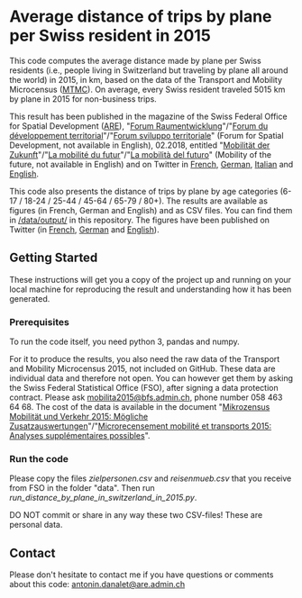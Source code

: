 # Average distance of trips by plane per Swiss resident in 2015
This code computes the average distance made by plane per Swiss residents (i.e., people living in Switzerland but traveling by plane all around the world) in 2015, in km, based on the data of the Transport and Mobility Microcensus (<a href="http://www.are.admin.ch/mtmc">MTMC</a>). On average, every Swiss resident traveled 5015 km by plane in 2015 for non-business trips. 

This result has been published in the magazine of the Swiss Federal Office for Spatial Development (<a href="https://www.are.admin.ch">ARE</a>), "<a href="https://www.are.admin.ch/are/de/home/medien-und-publikationen/forum-raumentwicklung.html">Forum Raumentwicklung</a>"/"<a href="https://www.are.admin.ch/are/fr/home/media-et-publications/forum-du-developpement-territorial.html">Forum du développement territorial</a>"/"<a href="https://www.are.admin.ch/are/it/home/media-e-pubblicazioni/forum-sviluppo-territoriale.html">Forum sviluppo territoriale</a>" (Forum for Spatial Development, not available in English), 02.2018, entitled "<a href="https://www.are.admin.ch/are/de/home/medien-und-publikationen/forum-raumentwicklung/forum-raumentwicklung--mobilitaet-der-zukunft.html">Mobilität der Zukunft</a>"/"<a href="https://www.are.admin.ch/are/fr/home/media-et-publications/forum-du-developpement-territorial/forum-raumentwicklung--mobilitaet-der-zukunft.html">La mobilité du futur</a>"/"<a href="https://www.are.admin.ch/are/it/home/media-e-pubblicazioni/forum-sviluppo-territoriale/forum-raumentwicklung--mobilitaet-der-zukunft.html">La mobilità del futuro</a>" (Mobility of the future, not available in English) and on Twitter in <a href="twitter.com/AntoninDanalet/status/1048124704576458752">French</a>, <a href="https://twitter.com/AntoninDanalet/status/1048135826142638080">German</a>, <a href="https://twitter.com/AntoninDanalet/status/1048128105838252032">Italian</a> and <a href="https://twitter.com/AntoninDanalet/status/1048146916083732480">English</a>.

This code also presents the distance of trips by plane by age categories (6-17 / 18-24 / 25-44 / 45-64 / 65-79 / 80+). The results are available as figures (in French, German and English) and as CSV files. You can find them in <a href="https://github.com/antonindanalet/distance_by_plane_in_switzerland_in_2015/tree/master/data/output">/data/output/</a> in this repository. The figures have been published on Twitter (in <a href="https://twitter.com/AntoninDanalet/status/1090919554979717120">French</a>, <a href="https://twitter.com/AntoninDanalet/status/1090962789701746689">German</a> and <a href="https://twitter.com/AntoninDanalet/status/1090980746263756800">English</a>).

## Getting Started

These instructions will get you a copy of the project up and running on your local machine for reproducing the result and understanding how it has been generated. 

### Prerequisites

To run the code itself, you need python 3, pandas and numpy.

For it to produce the results, you also need the raw data of the Transport and Mobility Microcensus 2015, not included on GitHub. These data are individual data and therefore not open. You can however get them by asking the Swiss Federal Statistical Office (FSO), after signing a data protection contract. Please ask mobilita2015@bfs.admin.ch, phone number 058 463 64 68. The cost of the data is available in the document "<a href="https://www.are.admin.ch/are/de/home/medien-und-publikationen/publikationen/grundlagen/mikrozensus-mobilitat-und-verkehr-2015-mogliche-zusatzauswertung.html">Mikrozensus Mobilität und Verkehr 2015: Mögliche Zusatzauswertungen</a>"/"<a href="https://www.are.admin.ch/are/fr/home/media-et-publications/publications/bases/mikrozensus-mobilitat-und-verkehr-2015-mogliche-zusatzauswertung.html">Microrecensement mobilité et transports 2015: Analyses supplémentaires possibles</a>".

### Run the code

Please copy the files <em>zielpersonen.csv</em> and <em>reisenmueb.csv</em> that you receive from FSO in the folder "data". Then run <em>run_distance_by_plane_in_switzerland_in_2015.py</em>. 

DO NOT commit or share in any way these two CSV-files! These are personal data.

## Contact

Please don't hesitate to contact me if you have questions or comments about this code: antonin.danalet@are.admin.ch
